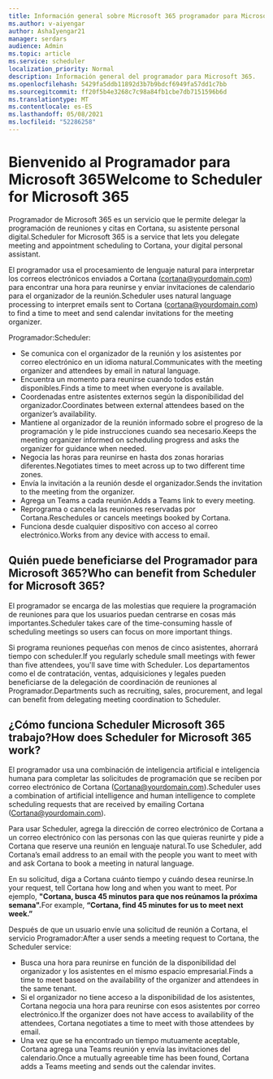 ```yaml
---
title: Información general sobre Microsoft 365 programador para Microsoft 365 datos
ms.author: v-aiyengar
author: AshaIyengar21
manager: serdars
audience: Admin
ms.topic: article
ms.service: scheduler
localization_priority: Normal
description: Información general del programador para Microsoft 365.
ms.openlocfilehash: 5429fa5ddb11892d3b7b9bdcf6949fa57dd1c7bb
ms.sourcegitcommit: ff20f5b4e3268c7c98a84fb1cbe7db7151596b6d
ms.translationtype: MT
ms.contentlocale: es-ES
ms.lasthandoff: 05/08/2021
ms.locfileid: "52286258"
---
```

# <a name="welcome-to-scheduler-for-microsoft-365"></a><span data-ttu-id="67b96-103">Bienvenido al Programador para Microsoft 365</span><span class="sxs-lookup"><span data-stu-id="67b96-103">Welcome to Scheduler for Microsoft 365</span></span>

<span data-ttu-id="67b96-104">Programador de Microsoft 365 es un servicio que le permite delegar la programación de reuniones y citas en Cortana, su asistente personal digital.</span><span class="sxs-lookup"><span data-stu-id="67b96-104">Scheduler for Microsoft 365 is a service that lets you delegate meeting and appointment scheduling to Cortana, your digital personal assistant.</span></span> 

<span data-ttu-id="67b96-105">El programador usa el procesamiento de lenguaje natural para interpretar los correos electrónicos enviados a Cortana (cortana@yourdomain.com) para encontrar una hora para reunirse y enviar invitaciones de calendario para el organizador de la reunión.</span><span class="sxs-lookup"><span data-stu-id="67b96-105">Scheduler uses natural language processing to interpret emails sent to Cortana (cortana@yourdomain.com) to find a time to meet and send calendar invitations for the meeting organizer.</span></span>   

<span data-ttu-id="67b96-106">Programador:</span><span class="sxs-lookup"><span data-stu-id="67b96-106">Scheduler:</span></span> 

- <span data-ttu-id="67b96-107">Se comunica con el organizador de la reunión y los asistentes por correo electrónico en un idioma natural.</span><span class="sxs-lookup"><span data-stu-id="67b96-107">Communicates with the meeting organizer and attendees by email in natural language.</span></span>
- <span data-ttu-id="67b96-108">Encuentra un momento para reunirse cuando todos están disponibles.</span><span class="sxs-lookup"><span data-stu-id="67b96-108">Finds a time to meet when everyone is available.</span></span>
- <span data-ttu-id="67b96-109">Coordenadas entre asistentes externos según la disponibilidad del organizador.</span><span class="sxs-lookup"><span data-stu-id="67b96-109">Coordinates between external attendees based on the organizer’s availability.</span></span>
- <span data-ttu-id="67b96-110">Mantiene al organizador de la reunión informado sobre el progreso de la programación y le pide instrucciones cuando sea necesario.</span><span class="sxs-lookup"><span data-stu-id="67b96-110">Keeps the meeting organizer informed on scheduling progress and asks the organizer for guidance when needed.</span></span>
- <span data-ttu-id="67b96-111">Negocia las horas para reunirse en hasta dos zonas horarias diferentes.</span><span class="sxs-lookup"><span data-stu-id="67b96-111">Negotiates times to meet across up to two different time zones.</span></span>
- <span data-ttu-id="67b96-112">Envía la invitación a la reunión desde el organizador.</span><span class="sxs-lookup"><span data-stu-id="67b96-112">Sends the invitation to the meeting from the organizer.</span></span>
- <span data-ttu-id="67b96-113">Agrega un Teams a cada reunión.</span><span class="sxs-lookup"><span data-stu-id="67b96-113">Adds a Teams link to every meeting.</span></span>
- <span data-ttu-id="67b96-114">Reprograma o cancela las reuniones reservadas por Cortana.</span><span class="sxs-lookup"><span data-stu-id="67b96-114">Reschedules or cancels meetings booked by Cortana.</span></span>
- <span data-ttu-id="67b96-115">Funciona desde cualquier dispositivo con acceso al correo electrónico.</span><span class="sxs-lookup"><span data-stu-id="67b96-115">Works from any device with access to email.</span></span>

## <a name="who-can-benefit-from-scheduler-for-microsoft-365"></a><span data-ttu-id="67b96-116">Quién puede beneficiarse del Programador para Microsoft 365?</span><span class="sxs-lookup"><span data-stu-id="67b96-116">Who can benefit from Scheduler for Microsoft 365?</span></span>

<span data-ttu-id="67b96-117">El programador se encarga de las molestias que requiere la programación de reuniones para que los usuarios puedan centrarse en cosas más importantes.</span><span class="sxs-lookup"><span data-stu-id="67b96-117">Scheduler takes care of the time-consuming hassle of scheduling meetings so users can focus on more important things.</span></span> 

<span data-ttu-id="67b96-118">Si programa reuniones pequeñas con menos de cinco asistentes, ahorrará tiempo con scheduler.</span><span class="sxs-lookup"><span data-stu-id="67b96-118">If you regularly schedule small meetings with fewer than five attendees, you'll save time with Scheduler.</span></span>  <span data-ttu-id="67b96-119">Los departamentos como el de contratación, ventas, adquisiciones y legales pueden beneficiarse de la delegación de coordinación de reuniones al Programador.</span><span class="sxs-lookup"><span data-stu-id="67b96-119">Departments such as recruiting, sales, procurement, and legal can benefit from delegating meeting coordination to Scheduler.</span></span>

## <a name="how-does-scheduler-for-microsoft-365-work"></a><span data-ttu-id="67b96-120">¿Cómo funciona Scheduler Microsoft 365 trabajo?</span><span class="sxs-lookup"><span data-stu-id="67b96-120">How does Scheduler for Microsoft 365 work?</span></span>

<span data-ttu-id="67b96-121">El programador usa una combinación de inteligencia artificial e inteligencia humana para completar las solicitudes de programación que se reciben por correo electrónico de Cortana (Cortana@yourdomain.com).</span><span class="sxs-lookup"><span data-stu-id="67b96-121">Scheduler uses a combination of artificial intelligence and human intelligence to complete scheduling requests that are received by emailing Cortana (Cortana@yourdomain.com).</span></span>  

<span data-ttu-id="67b96-122">Para usar Scheduler, agrega la dirección de correo electrónico de Cortana a un correo electrónico con las personas con las que quieras reunirte y pide a Cortana que reserve una reunión en lenguaje natural.</span><span class="sxs-lookup"><span data-stu-id="67b96-122">To use Scheduler, add Cortana’s email address to an email with the people you want to meet with and ask Cortana to book a meeting in natural language.</span></span> 

<span data-ttu-id="67b96-123">En su solicitud, diga a Cortana cuánto tiempo y cuándo desea reunirse.</span><span class="sxs-lookup"><span data-stu-id="67b96-123">In your request, tell Cortana how long and when you want to meet.</span></span> <span data-ttu-id="67b96-124">Por ejemplo, **"Cortana, busca 45 minutos para que nos reúnamos la próxima semana".**</span><span class="sxs-lookup"><span data-stu-id="67b96-124">For example, **“Cortana, find 45 minutes for us to meet next week.”**</span></span>

<span data-ttu-id="67b96-125">Después de que un usuario envíe una solicitud de reunión a Cortana, el servicio Programador:</span><span class="sxs-lookup"><span data-stu-id="67b96-125">After a user sends a meeting request to Cortana, the Scheduler service:</span></span> 

- <span data-ttu-id="67b96-126">Busca una hora para reunirse en función de la disponibilidad del organizador y los asistentes en el mismo espacio empresarial.</span><span class="sxs-lookup"><span data-stu-id="67b96-126">Finds a time to meet based on the availability of the organizer and attendees in the same tenant.</span></span>
- <span data-ttu-id="67b96-127">Si el organizador no tiene acceso a la disponibilidad de los asistentes, Cortana negocia una hora para reunirse con esos asistentes por correo electrónico.</span><span class="sxs-lookup"><span data-stu-id="67b96-127">If the organizer does not have access to availability of the attendees, Cortana negotiates a time to meet with those attendees by email.</span></span> 
- <span data-ttu-id="67b96-128">Una vez que se ha encontrado un tiempo mutuamente aceptable, Cortana agrega una Teams reunión y envía las invitaciones del calendario.</span><span class="sxs-lookup"><span data-stu-id="67b96-128">Once a mutually agreeable time has been found, Cortana adds a Teams meeting and sends out the calendar invites.</span></span> 
